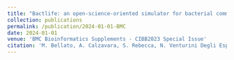 ```yaml
---
title: "Bactlife: an open-science-oriented simulator for bacterial communities’ evolution exploiting agent-based modeling and Dash GUI"
collection: publications
permalink: /publication/2024-01-01-BMC
date: 2024-01-01
venue: 'BMC Bioinformatics Supplements - CIBB2023 Special Issue'
citation: 'M. Bellato, A. Calzavara, S. Rebecca, N. Venturini Degli Esposti, A. Lucchiari, M. Cappellato, and B. Di Camillo, "Bactlife: an open-science-oriented simulator for bacterial communities’ evolution exploiting agent-based modeling and Dash GUI" <i>BMC Bioinformatics Supplements - CIBB2023 Special Issue</i> (under revision, submitted January 2024).'
---
```

